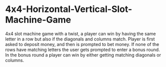 # 4x4-Horizontal-Vertical-Slot-Machine-Game
4x4 slot machine game with a twist, a player can win by having the same letter in a row but also if the diagonals and columns match.
Player is first asked to deposit money, and then is prompted to bet money. 
If none of the rows have matching letters the user gets prompted to enter a bonus round. 
In the bonus round a player can win by either getting matching diagonals or columns. 
